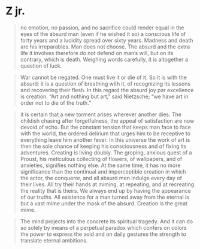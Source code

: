 # Z jr. 

> no emotion, no passion, and no sacrifice could render equal in the
> eyes of the absurd man (even if he wished it so) a conscious life of
> forty years and a lucidity spread over sixty years. Madness and
> death are his irreparables. Man does not choose. The absurd and
> the extra life it involves therefore do not defend on man’s will, but
> on its contrary, which is death. Weighing words carefully, it is
> altogether a question of luck.

> War cannot be negated. One must live it or die of it. So it is with the absurd: it is a question of
> breathing with it, of recognizing its lessons and recovering their
> flesh. In this regard the absurd joy par excellence is creation. “Art
> and nothing but art,” said Nietzsche; “we have art in order not to
> die of the truth.”

 >it is certain that a new torment arises wherever another dies. The childish chasing after forgetfulness, the appeal of satisfaction are now devoid of echo. But the constant tension that keeps man face to face with the world, the ordered delirium that urges him to be receptive to everything leave him another fever. In this universe the work of art is then the sole chance of keeping his consciousness and of fixing its adventures. Creating is living doubly. The groping, anxious quest of a Proust, his meticulous collecting of flowers, of wallpapers, and of anxieties, signifies nothing else. At the same time, it has no more significance than the continual and imperceptible creation in which the actor, the conqueror, and all absurd men indulge every day of their lives. All try their hands at miming, at repeating, and at recreating the reality that is theirs. We always end up by having the appearance of our truths. All existence for a man turned away from the eternal is but a vast mime under the mask of the absurd. Creation is the great mime.

> The mind projects into the concrete its spiritual tragedy. And it can do so solely by means of a perpetual paradox which confers on colors the power to express the void and on daily gestures the strength to translate eternal ambitions.
>